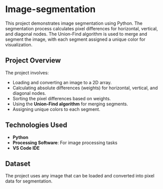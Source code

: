 # Image-segmentation
This project demonstrates image segmentation using Python. The segmentation process calculates pixel differences for horizontal, vertical, and diagonal nodes. The Union-Find algorithm is used to merge and segment the image, with each segment assigned a unique color for visualization.

## Project Overview

The project involves:
- Loading and converting an image to a 2D array.
- Calculating absolute differences (weights) for horizontal, vertical, and diagonal nodes.
- Sorting the pixel differences based on weights.
- Using the **Union-Find algorithm** for merging segments.
- Assigning unique colors to each segment.

## Technologies Used

- **Python** 
- **Processing Software**: For image processing tasks
- **VS Code IDE**

## Dataset

The project uses any image that can be loaded and converted into pixel data for segmentation.
